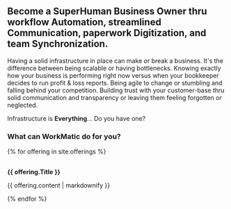 ## Become a SuperHuman Business Owner thru workflow Automation, streamlined Communication, paperwork Digitization, and team Synchronization.   

Having a solid infrastructure in place can make or break a business. It's the difference between being scalable or having bottlenecks. Knowing exactly how your business is performing right now versus when your bookkeeper decides to run profit & loss reports. Being agile to change or stumbling and falling behind your competition. Building trust with your customer-base thru solid communication and transparency or leaving them feeling forgotten or neglected.

Infrastructure is **Everything**... Do you have one?

### What can WorkMatic do for you?

{% for offering in site.offerings %}
  <h2><i class="fas fa-{{ offering.icon }}"></i></h2>
  <b>{{ offering.Title }}</b>
  <p>{{ offering.content | markdownify }}</p>
{% endfor %}
